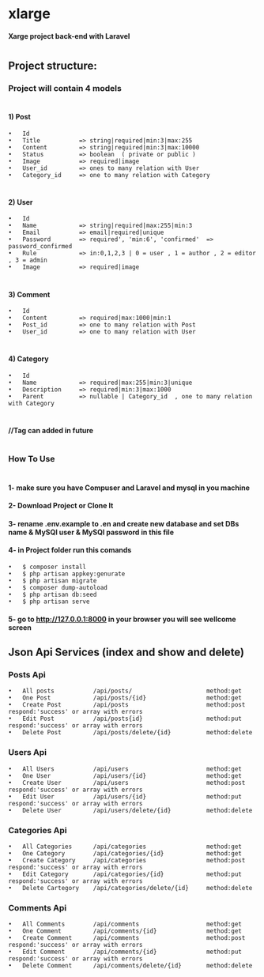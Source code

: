 #                   xlarge
####    Xarge project back-end with Laravel
#
#
## Project structure:
### Project will contain 4 models
#
#### 1)	Post
    •	Id
    •	Title           => string|required|min:3|max:255
    •	Content         => string|required|min:3|max:10000
    •	Status          => boolean  ( private or public )
    •	Image           => required|image
    •	User_id         => ones to many relation with User
    •	Category_id     => one to many relation with Category
#
#### 2)	User
    •	Id
    •	Name			=> string|required|max:255|min:3
    •	Email			=> email|required|unique
    •	Password		=> required', 'min:6', 'confirmed'  => password_confirmed
    •	Rule			=> in:0,1,2,3 | 0 = user , 1 = author , 2 = editor , 3 = admin 
    •	Image			=> required|image
#
#### 3)	Comment
    •	Id
    •	Content		    => required|max:1000|min:1
    •	Post_id		    => one to many relation with Post
    •	User_id		    => one to many relation with User
#
#### 4)	Category
    •	Id
    •	Name			=> required|max:255|min:3|unique
    •	Description		=> required|min:3|max:1000
    •	Parent			=> nullable | Category_id  , one to many relation with Category
#
####  //Tag can added in future
#
#
### How To Use
#
#### 1- make sure you have Compuser and Laravel and mysql in you machine
#### 2- Download Project or Clone It
#### 3- rename .env.example to .en and create new database and set DBs name & MySQl user & MySQl password in this file
#### 4- in Project folder run this comands
    •	$ composer install
    •	$ php artisan appkey:genurate
    •	$ php artisan migrate
    •	$ composer dump-autoload
    •	$ php artisan db:seed
    •	$ php artisan serve
#### 5- go to http://127.0.0.1:8000 in your browser you will see wellcome screen
##
## Json Api Services (index and show and delete)
### Posts Api
    •	All posts           /api/posts/                     method:get
    •	One Post            /api/posts/{id}                 method:get
    •	Create Post         /api/posts                      method:post         respond:'success' or array with errors
    •	Edit Post           /api/posts{id}                  method:put          respond:'success' or array with errors
    •	Delete Post         /api/posts/delete/{id}          method:delete
### Users Api
    •	All Users           /api/users                      method:get
    •	One User            /api/users/{id}                 method:get
    •	Create User         /api/users                      method:post         respond:'success' or array with errors
    •	Edit User           /api/users/{id}                 method:put          respond:'success' or array with errors
    •	Delete User         /api/users/delete/{id}          method:delete
### Categories Api
    •	All Categories      /api/categories                 method:get
    •	One Category        /api/categories/{id}            method:get
    •	Create Category     /api/categories                 method:post         respond:'success' or array with errors
    •	Edit Category       /api/categories/{id}            method:put          respond:'success' or array with errors
    •	Delete Cartegory    /api/categories/delete/{id}     method:delete
### Comments Api
    •	All Comments        /api/comments                   method:get
    •	One Comment         /api/comments/{id}              method:get
    •	Create Comment      /api/comments                   method:post         respond:'success' or array with errors
    •	Edit Comment        /api/comments/{id}              method:put          respond:'success' or array with errors
    •	Delete Comment      /api/comments/delete/{id}       method:delete
